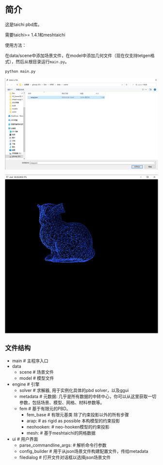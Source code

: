 # 简介

这是taichi pbd库。

需要taichi>= 1.4.1和meshtaichi

使用方法：

在data/scene中添加场景文件，在model中添加几何文件（现在仅支持tetgen格式），然后从根目录运行`main.py`。

```python
python main.py
```

![select](doc/img/select.png)

![demo](doc/img/demo.png)


## 文件结构

- main # 主程序入口
- data
  - scene # 场景文件
  - model # 模型文件
- engine # 引擎
  - solver # 求解器, 用于实例化具体的pbd solver，以及ggui
  - metadata # 元数据: 几乎是所有数据的中转中心，你可以从这里获取一切参数，包括场景、模型、网格、材料参数等。
  - fem # 基于有限元的PBD。
    - fem_base # 有限元基类 除了约束投影以外的所有步骤
    - arap: # as rigid as possible 本构模型的约束投影
    - neohooken: # neo-hooken模型的约束投影
    - mesh: # 基于meshtaichi的网格数据
- ui # 用户界面
  - parse_commandline_args: # 解析命令行参数
  - config_builder # 用于从json场景文件构建配置文件，传给metadata
  - filedialog # 打开文件对话框以选择json场景文件


